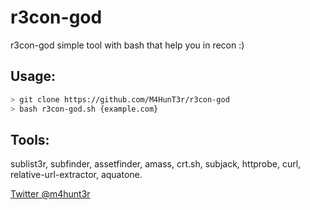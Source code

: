 # r3con-god
r3con-god simple tool with bash that help you in recon :)


## Usage:
```bash
> git clone https://github.com/M4HunT3r/r3con-god
> bash r3con-god.sh {example.com}
```
## Tools:
sublist3r,
subfinder,
assetfinder,
amass,
crt.sh,
subjack,
httprobe,
curl,
relative-url-extractor,
aquatone.

[Twitter @m4hunt3r](https://twitter.com/M4HunT3r)
